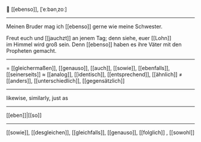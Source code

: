 🔗 [[ebenso]], [ˈeːbənˌzoː]

---
Meinen Bruder mag ich [[ebenso]] gerne wie meine Schwester.

Freut euch und [[jauchzt]] an jenem Tag; denn siehe, euer [[Lohn]] im Himmel wird groß sein. Denn [[ebenso]] haben es ihre Väter mit den Propheten gemacht.

---
= [[gleichermaßen]], [[genauso]], [[auch]], [[sowie]], [[ebenfalls]], [[seinerseits]]
≈ [[analog]], [[identisch]], [[entsprechend]], [[ähnlich]]
≠ [[anders]], [[unterschiedlich]], [[gegensätzlich]]

---
likewise, similarly, just as

---
[[eben]]|[[so]]

---
[[sowie]], [[desgleichen]], [[gleichfalls]], [[genauso]], [[folglich]]
, [[sowohl]]
